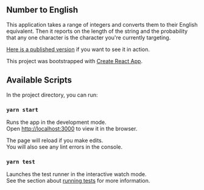 ## Number to English

This application takes a range of integers and converts them to their
English equivalent. Then it reports on the length of the string and the
probability that any one character is the character you're currently
targeting.

[Here is a published version](https://msergeant.github.io/number-to-english) if you want to see it in action.


This project was bootstrapped with [Create React App](https://github.com/facebook/create-react-app).

## Available Scripts

In the project directory, you can run:

### `yarn start`

Runs the app in the development mode.<br>
Open [http://localhost:3000](http://localhost:3000) to view it in the browser.

The page will reload if you make edits.<br>
You will also see any lint errors in the console.

### `yarn test`

Launches the test runner in the interactive watch mode.<br>
See the section about [running tests](https://facebook.github.io/create-react-app/docs/running-tests) for more information.
